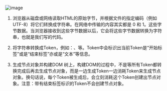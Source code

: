 ![image](https://camo.githubusercontent.com/e822a98473c50727f4f2ef46ed2dc1f79d9113b8/68747470733a2f2f757365722d676f6c642d63646e2e786974752e696f2f323031382f31322f32382f313637663532363266356430616164643f773d36323326683d383826663d706e6726733d3330383134)

1. 浏览器从磁盘或网络读取HTML的原始字节，并根据文件的指定编码（例如 UTF-8）将它们转换成字符串。在网络中传输的内容其实都是 0 和 1。这些字节数据。当浏览器接收到这些字节数据以后，它会将这些字节数据转换为字符串，也就是我们写的代码。

2. 将字符串转换成Token，例如：<html>、<body>等。Token中会标识出当前Token是“开始标签”或是“结束标签”亦或是“文本”等信息。

3. 生成节点对象并构建DOM
树上，构建DOM的过程中，不是等所有Token都转换完成后再去生成节点对象，而是一边生成Token一边消耗Token来生成节点对象。换句话说，每个Token被生成后，会立刻消耗这个Token创建出节点对象。注意：带有结束标签标识的Token不会创建节点对象。